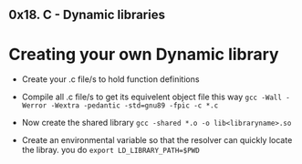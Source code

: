 ## 0x18. C - Dynamic libraries
# Creating your own Dynamic library
* Create your .c file/s to hold function definitions


* Compile all .c file/s to get its equivelent object file this way
        `gcc -Wall -Werror -Wextra -pedantic -std=gnu89 -fpic -c *.c`

* Now create the shared library
`gcc -shared *.o -o lib<libraryname>.so`

* Create an environmental variable so that the resolver can quickly locate the libray. you do
`export LD_LIBRARY_PATH=$PWD`
